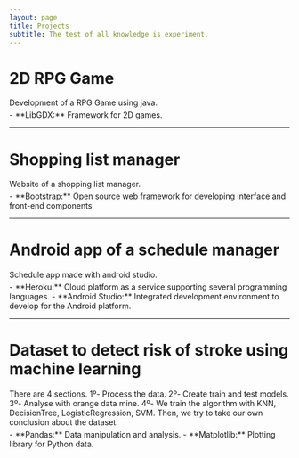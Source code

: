 ```yaml
---
layout: page
title: Projects
subtitle: The test of all knowledge is experiment.
---
```


#  <a href="https://github.com/DanielSantos2001/ProjetoFinal" style="color: inherit; text-decoration: none;" onmouseover="this.style.color='#0085A1'" onmouseout="this.style.color='inherit'"> 2D RPG Game</a>
<div style="margin-bottom: 5px; margin-top: 1rem;">
Development of a RPG Game using java.
</div>
- **LibGDX:** Framework for 2D games.

---

#  <a href="https://github.com/DanielSantos2001/ManageShoppingList_WebsiteWith-FrontEnd-APIBackEnd" style="color: inherit; text-decoration: none;" onmouseover="this.style.color='#0085A1'" onmouseout="this.style.color='inherit'"> Shopping list manager</a>
<div style="margin-bottom: 5px; margin-top: 1rem;">
Website of a shopping list manager.
</div>
- **Bootstrap:** Open source web framework for developing interface and front-end components

---

#  <a href="https://github.com/DanielSantos2001/Android-ScheduleAppWith-DataBase-API" style="color: inherit; text-decoration: none;" onmouseover="this.style.color='#0085A1'" onmouseout="this.style.color='inherit'"> Android app of a schedule manager</a>
<div style="margin-bottom: 5px; margin-top: 1rem;">
Schedule app made with android studio.
</div>
- **Heroku:** Cloud platform as a service supporting several programming languages.
- **Android Studio:** Integrated development environment to develop for the Android platform.

---

#  <a href="https://github.com/DanielSantos2001/DatasetStroke-MachineLearning" style="color: inherit; text-decoration: none;" onmouseover="this.style.color='#0085A1'" onmouseout="this.style.color='inherit'"> Dataset to detect risk of stroke using machine learning</a>
<div style="margin-bottom: 5px; margin-top: 1rem;">
There are 4 sections. 1º- Process the data. 2º- Create train and test models. 3º- Analyse with orange data mine. 4º- We train the algorithm with KNN, DecisionTree, LogisticRegression, SVM. Then, we try to take our own conclusion about the dataset.
</div>
- **Pandas:** Data manipulation and analysis.
- **Matplotlib:** Plotting library for Python data.